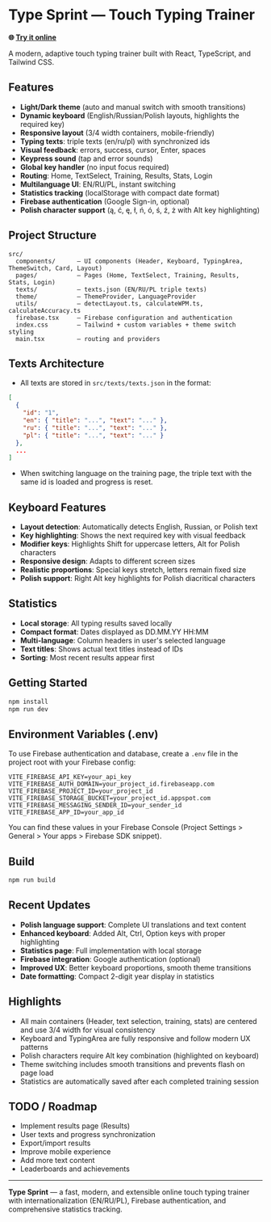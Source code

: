 # Type Sprint — Touch Typing Trainer

**🌐 [Try it online](https://type-sprint-lyart.vercel.app/)**

A modern, adaptive touch typing trainer built with React, TypeScript, and Tailwind CSS.

## Features
- **Light/Dark theme** (auto and manual switch with smooth transitions)
- **Dynamic keyboard** (English/Russian/Polish layouts, highlights the required key)
- **Responsive layout** (3/4 width containers, mobile-friendly)
- **Typing texts**: triple texts (en/ru/pl) with synchronized ids
- **Visual feedback**: errors, success, cursor, Enter, spaces
- **Keypress sound** (tap and error sounds)
- **Global key handler** (no input focus required)
- **Routing**: Home, TextSelect, Training, Results, Stats, Login
- **Multilanguage UI**: EN/RU/PL, instant switching
- **Statistics tracking** (localStorage with compact date format)
- **Firebase authentication** (Google Sign-in, optional)
- **Polish character support** (ą, ć, ę, ł, ń, ó, ś, ź, ż with Alt key highlighting)

## Project Structure
```
src/
  components/      — UI components (Header, Keyboard, TypingArea, ThemeSwitch, Card, Layout)
  pages/           — Pages (Home, TextSelect, Training, Results, Stats, Login)
  texts/           — texts.json (EN/RU/PL triple texts)
  theme/           — ThemeProvider, LanguageProvider
  utils/           — detectLayout.ts, calculateWPM.ts, calculateAccuracy.ts
  firebase.tsx     — Firebase configuration and authentication
  index.css        — Tailwind + custom variables + theme switch styling
  main.tsx         — routing and providers
```

## Texts Architecture
- All texts are stored in `src/texts/texts.json` in the format:
```json
[
  {
    "id": "1",
    "en": { "title": "...", "text": "..." },
    "ru": { "title": "...", "text": "..." },
    "pl": { "title": "...", "text": "..." }
  },
  ...
]
```
- When switching language on the training page, the triple text with the same id is loaded and progress is reset.

## Keyboard Features
- **Layout detection**: Automatically detects English, Russian, or Polish text
- **Key highlighting**: Shows the next required key with visual feedback
- **Modifier keys**: Highlights Shift for uppercase letters, Alt for Polish characters
- **Responsive design**: Adapts to different screen sizes
- **Realistic proportions**: Special keys stretch, letters remain fixed size
- **Polish support**: Right Alt key highlights for Polish diacritical characters

## Statistics
- **Local storage**: All typing results saved locally
- **Compact format**: Dates displayed as DD.MM.YY HH:MM
- **Multi-language**: Column headers in user's selected language
- **Text titles**: Shows actual text titles instead of IDs
- **Sorting**: Most recent results appear first

## Getting Started
```bash
npm install
npm run dev
```

## Environment Variables (.env)
To use Firebase authentication and database, create a `.env` file in the project root with your Firebase config:

```
VITE_FIREBASE_API_KEY=your_api_key
VITE_FIREBASE_AUTH_DOMAIN=your_project_id.firebaseapp.com
VITE_FIREBASE_PROJECT_ID=your_project_id
VITE_FIREBASE_STORAGE_BUCKET=your_project_id.appspot.com
VITE_FIREBASE_MESSAGING_SENDER_ID=your_sender_id
VITE_FIREBASE_APP_ID=your_app_id
```

You can find these values in your Firebase Console (Project Settings > General > Your apps > Firebase SDK snippet).

## Build
```bash
npm run build
```

## Recent Updates
- **Polish language support**: Complete UI translations and text content
- **Enhanced keyboard**: Added Alt, Ctrl, Option keys with proper highlighting
- **Statistics page**: Full implementation with local storage
- **Firebase integration**: Google authentication (optional)
- **Improved UX**: Better keyboard proportions, smooth theme transitions
- **Date formatting**: Compact 2-digit year display in statistics

## Highlights
- All main containers (Header, text selection, training, stats) are centered and use 3/4 width for visual consistency
- Keyboard and TypingArea are fully responsive and follow modern UX patterns
- Polish characters require Alt key combination (highlighted on keyboard)
- Theme switching includes smooth transitions and prevents flash on page load
- Statistics are automatically saved after each completed training session

## TODO / Roadmap
- Implement results page (Results)
- User texts and progress synchronization
- Export/import results
- Improve mobile experience
- Add more text content
- Leaderboards and achievements

---

**Type Sprint** — a fast, modern, and extensible online touch typing trainer with internationalization (EN/RU/PL), Firebase authentication, and comprehensive statistics tracking.
